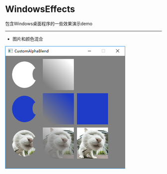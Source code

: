 WindowsEffects
=========================

包含Windows桌面程序的一些效果演示demo

 
----------

* 图片和颜色混合

![image](https://github.com/churuxu/WindowsEffects/blob/master/CustomAlphaBlend/preview.png?raw=true)


